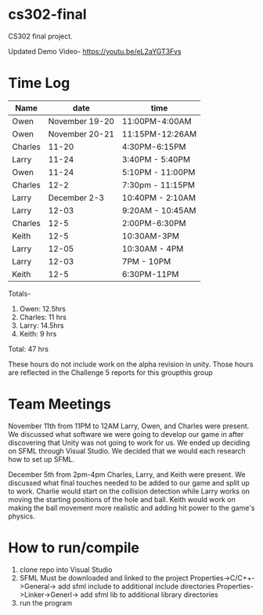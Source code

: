 # cs302-final
CS302 final project.

Updated Demo Video- https://youtu.be/eL2aYGT3Fvs

# Time Log
|Name|date|time|
|----|----|----|
|Owen|November 19-20|11:00PM-4:00AM|
|Owen|November 20-21|11:15PM-12:26AM|
|Charles| 11-20 | 4:30PM-6:15PM|
|Larry| 11-24 | 3:40PM - 5:40PM|
|Owen| 11-24 | 5:10PM - 11:00PM|
|Charles| 12-2 |7:30pm - 11:15PM|
|Larry| December 2-3 | 10:40PM - 2:10AM|
|Larry| 12-03 | 9:20AM - 10:45AM|
|Charles| 12-5 | 2:00PM-6:30PM |
|Keith | 12-5 | 10:30AM-3PM |
|Larry| 12-05 | 10:30AM - 4PM|
|Larry| 12-03 | 7PM - 10PM|
|Keith| 12-5 | 6:30PM-11PM|


Totals-
1. Owen: 12.5hrs
2. Charles: 11 hrs
3. Larry: 14.5hrs
4. Keith: 9 hrs

Total: 47 hrs

These hours do not include work on the alpha revision in unity. Those hours are reflected in the Challenge 5 reports for this groupthis group

# Team Meetings
November 11th from 11PM to 12AM
Larry, Owen, and Charles were present.
We discussed what software we were going to develop our game in after discovering that Unity was not going to work for us. We ended up deciding on SFML through Visual Studio.
We decided that we would each research how to set up SFML.

December 5th from 2pm-4pm
Charles, Larry, and Keith were present.
We discussed what final touches needed to be added to our game and split up to work.
Charlie would start on the collision detection while Larry works on moving the starting positions of the hole and ball. Keith would work on making the ball movement more realistic and adding hit power to the game's physics.


# How to run/compile
1. clone repo into Visual Studio
2. SFML Must be downloaded and linked to the project
  Properties->C/C++->General-> add sfml include to additional include directories
  Properties->Linker->Generl-> add sfml lib to additional library directories
3. run the program
